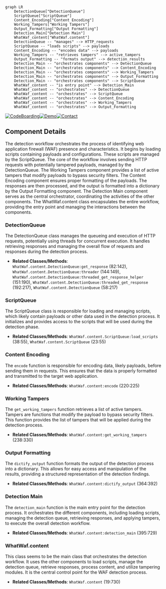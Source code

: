 ```mermaid
graph LR
    DetectionQueue["DetectionQueue"]
    ScriptQueue["ScriptQueue"]
    Content_Encoding["Content Encoding"]
    Working_Tampers["Working Tampers"]
    Output_Formatting["Output Formatting"]
    Detection_Main["Detection Main"]
    WhatWaf_content["WhatWaf.content"]
    DetectionQueue -- "manages" --> HTTP_requests
    ScriptQueue -- "loads scripts" --> payloads
    Content_Encoding -- "encodes data" --> payloads
    Working_Tampers -- "retrieves tampers" --> active_tampers
    Output_Formatting -- "formats output" --> detection_results
    Detection_Main -- "orchestrates components" --> DetectionQueue
    Detection_Main -- "orchestrates components" --> Content_Encoding
    Detection_Main -- "orchestrates components" --> Working_Tampers
    Detection_Main -- "orchestrates components" --> Output_Formatting
    Detection_Main -- "orchestrates components" --> ScriptQueue
    WhatWaf_content -- "is entry point" --> Detection_Main
    WhatWaf_content -- "orchestrates" --> DetectionQueue
    WhatWaf_content -- "orchestrates" --> ScriptQueue
    WhatWaf_content -- "orchestrates" --> Content_Encoding
    WhatWaf_content -- "orchestrates" --> Working_Tampers
    WhatWaf_content -- "orchestrates" --> Output_Formatting
```
[![CodeBoarding](https://img.shields.io/badge/Generated%20by-CodeBoarding-9cf?style=flat-square)](https://github.com/CodeBoarding/GeneratedOnBoardings)[![Demo](https://img.shields.io/badge/Try%20our-Demo-blue?style=flat-square)](https://www.codeboarding.org/demo)[![Contact](https://img.shields.io/badge/Contact%20us%20-%20codeboarding@gmail.com-lightgrey?style=flat-square)](mailto:codeboarding@gmail.com)

## Component Details

The detection workflow orchestrates the process of identifying web application firewall (WAF) presence and characteristics. It begins by loading scripts containing payloads and configurations. These scripts are managed by the ScriptQueue. The core of the workflow involves sending HTTP requests with potentially tampered payloads, managed by the DetectionQueue. The Working Tampers component provides a list of active tampers that modify payloads to bypass security filters. The Content Encoding component ensures proper formatting of the payloads. The responses are then processed, and the output is formatted into a dictionary by the Output Formatting component. The Detection Main component serves as the central orchestrator, coordinating the activities of the other components. The WhatWaf.content class encapsulates the entire workflow, providing the entry point and managing the interactions between the components.

### DetectionQueue
The DetectionQueue class manages the queueing and execution of HTTP requests, potentially using threads for concurrent execution. It handles retrieving responses and managing the overall flow of requests and responses during the detection process.
- **Related Classes/Methods**: `WhatWaf.content.DetectionQueue:get_response` (82:142), `WhatWaf.content.DetectionQueue:threader` (144:149), `WhatWaf.content.DetectionQueue:threaded_get_response_helper` (151:190), `WhatWaf.content.DetectionQueue:threaded_get_response` (192:217), `WhatWaf.content.DetectionQueue` (58:217)

### ScriptQueue
The ScriptQueue class is responsible for loading and managing scripts, which likely contain payloads or other data used in the detection process. It initializes and provides access to the scripts that will be used during the detection phase.
- **Related Classes/Methods**: `WhatWaf.content.ScriptQueue:load_scripts` (38:55), `WhatWaf.content.ScriptQueue` (23:55)

### Content Encoding
The `encode` function is responsible for encoding data, likely payloads, before sending them in requests. This ensures that the data is properly formatted and transmitted to the target web application.
- **Related Classes/Methods**: `WhatWaf.content:encode` (220:225)

### Working Tampers
The `get_working_tampers` function retrieves a list of active tampers. Tampers are functions that modify the payload to bypass security filters. This function provides the list of tampers that will be applied during the detection process.
- **Related Classes/Methods**: `WhatWaf.content:get_working_tampers` (238:330)

### Output Formatting
The `dictify_output` function formats the output of the detection process into a dictionary. This allows for easy access and manipulation of the results, providing a structured representation of the detection findings.
- **Related Classes/Methods**: `WhatWaf.content:dictify_output` (364:392)

### Detection Main
The `detection_main` function is the main entry point for the detection process. It orchestrates the different components, including loading scripts, managing the detection queue, retrieving responses, and applying tampers, to execute the overall detection workflow.
- **Related Classes/Methods**: `WhatWaf.content:detection_main` (395:729)

### WhatWaf.content
This class seems to be the main class that orchestrates the detection workflow. It uses the other components to load scripts, manage the detection queue, retrieve responses, process content, and utilize tampering modules. It is the central control point for the WAF detection process.
- **Related Classes/Methods**: `WhatWaf.content` (19:730)